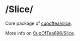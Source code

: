 # /Slice/

Core package of [cupoftea/slice](https://slice.cupoftea.io).

More info on [CupOfTea696/Slice](https://github.com/CupOfTea696/Slice).
